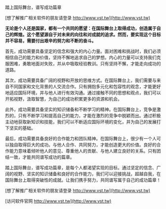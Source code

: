 踏上国际舞台，谱写成功篇章

[想了解推广相关软件的朋友请登录 http://www.vst.tw](http://www.vst.tw)

**无论是个人还是国家，都有一个共同的愿望：在国际舞台上取得成功，创造属于自己的辉煌。这个愿望源自于对未来的向往和对成就的追求。然而，要实现这个目标并不容易，需要付出艰辛的努力和不断的奋斗。**

首先，成功需要具备坚定的信念和强大的内心力量。面对困难和挑战时，我们必须相信自己的能力和价值，坚持不懈地追求自己的梦想。内心的力量可以支持我们克服困难，勇敢地面对失败，并从中吸取经验教训。只有坚持不懈，才能走向成功的道路。

其次，成功需要具备广阔的视野和开放的思维方式。在国际舞台上，我们需要与来自不同国家和文化背景的人交流合作。只有拥抱多元化和包容性的观念，才能更好地适应国际环境，并与他人进行有效沟通。通过接触不同的思想和观点，我们可以开拓视野，汲取智慧，为自己的成功积累更多的资源和机会。

此外，成功需要具备坚实的知识储备和不断学习的精神。在国际舞台上，竞争是激烈的，只有不断学习和提高自己的能力，才能在激烈的竞争中脱颖而出。通过积极主动地获取新知识和技能，我们可以不断适应国际环境的变化，并为自己的发展打下坚实的基础。

最后，成功需要具备良好的合作能力和团队精神。在国际舞台上，很少有一个人可以独自取得巨大的成功。与他人合作、共同努力，才能创造更大的价值。良好的合作能力意味着倾听他人的意见、尊重他人的贡献、与他人建立良好的关系。只有团结一致，才能共同谱写成功的篇章。

踏上国际舞台，谱写成功篇章，是每个人都渴望实现的目标。通过坚定的信念、广阔的视野、坚实的知识储备和良好的合作能力，我们可以迎接挑战，超越自我，在国际舞台上取得突破性的成就。让我们携手努力，共同谱写属于自己的成功篇章！

[想了解推广相关软件的朋友请登录 http://www.vst.tw](http://www.vst.tw)


[访问软件官网 http://www.vst.tw](http://www.vst.tw)
